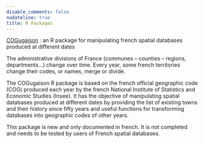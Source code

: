 ```yaml
---
disable_comments: false
nodateline: true
title: R Packages
---
```


[COGugaison](https://antuki.github.io/COGugaison/) : an R package for manipulating french spatial databases produced at different dates

The administrative divisions of France (communes – counties – regions, departments…) change over time. Every year, some french territories change their codes, or names, merge or divide.

The COGugaison R package is based on the french official geographic code (COG) produced each year by the french National Institute of Statistics and Economic Studies (Insee). It has the objective of manipulating spatial databases produced at different dates by providing the list of existing towns and their history since fifty years and useful functions for transforming databases into geographic codes of other years.

This package is new and only documented in french. It is not completed and needs to be tested by users of French spatial databases. 